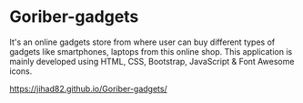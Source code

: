 # Goriber-gadgets
It's an online gadgets store from where user can buy different types of gadgets like smartphones, laptops from this online shop. 
This application is mainly developed using HTML, CSS, Bootstrap, JavaScript & Font Awesome icons.

https://jihad82.github.io/Goriber-gadgets/
